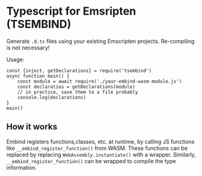 # Typescript for Emsripten (TSEMBIND)

Generate `.d.ts` files using your existing Emscripten projects.
Re-compiling is not necessary!

Usage:
```
const {inject, getDeclarations} = require('tsembind')
async function main() {
	const module = await require('./your-embind-wasm-module.js')
	const declaratios = getDeclarations(module)
	// in practice, save them to a file probably
	console.log(declarations)
}
main()
```

## How it works

Embind registers functions,classes, etc. at runtime,
by calling JS functions like `__embind_register_function()` from WASM.
These functions can be replaced by replacing `WebAssembly.instantiate()` 
with a wrapper.
Similarly, `__embind_register_function()` can be wrapped
to compile the type information.
